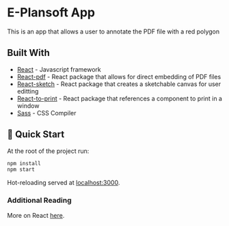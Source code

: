 # E-Plansoft App
This is an app that allows a user to annotate the PDF file with a red polygon

## Built With
* [React](https://reactjs.org/) - Javascript framework
* [React-pdf](https://www.npmjs.com/package/react-pdf) - React package that allows for direct embedding of PDF files
* [React-sketch](https://www.npmjs.com/package/react-sketch) - React package that creates a sketchable canvas for user editting
* [React-to-print](https://www.npmjs.com/package/react-to-print) - React package that references a component to print in a window
* [Sass](https://sass-lang.com/) - CSS Compiler

## 🚀 Quick Start
At the root of the project run:

```sh
npm install
npm start
```

Hot-reloading served at [localhost:3000](http://localhost:3000).

### Additional Reading

More on React [here](https://reactjs.org/docs/getting-started.html).

